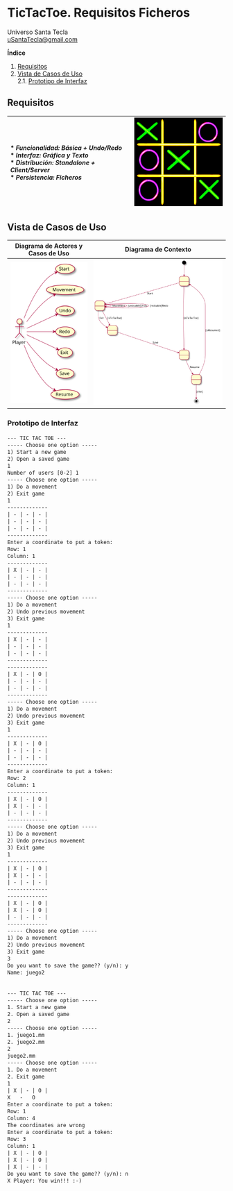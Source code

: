 # TicTacToe. Requisitos Ficheros
Universo Santa Tecla  
[uSantaTecla@gmail.com](mailto:uSantaTecla@gmail.com)  
  
**Índice**

1. [Requisitos](#requisitos)  
2. [Vista de Casos de Uso](#vista-de-casos-de-uso)  
2.1. [Prototipo de Interfaz](#prototipo-de-interfaz)  
  
## Requisitos  

| * _Funcionalidad: **Básica + Undo/Redo**_<br/>  * _Interfaz: **Gráfica y Texto**_<br/>  * _Distribución: **Standalone + Client/Server**_<br/>  * _Persistencia: **Ficheros**_<br/> | ![TicTacToe](../docs/images/tictactoe.png) | 
| :------- | :------: |  

## Vista de Casos de Uso  

| Diagrama de Actores y Casos de Uso | Diagrama de Contexto |
|---|---|
| ![TicTacToe](./docs/diagrams/out/vistaCasosUso/actores.svg) | ![TicTacToe](./docs/diagrams/out/vistaCasosUso/contexto.svg) |  

### Prototipo de Interfaz  

```
--- TIC TAC TOE ---
----- Choose one option -----
1) Start a new game
2) Open a saved game
1
Number of users [0-2] 1
----- Choose one option -----
1) Do a movement
2) Exit game
1
-------------
| - | - | - |
| - | - | - |
| - | - | - | 
-------------
Enter a coordinate to put a token:
Row: 1
Column: 1
-------------
| X | - | - |
| - | - | - |
| - | - | - |
-------------
----- Choose one option -----
1) Do a movement
2) Undo previous movement
3) Exit game
1
-------------
| X | - | - |
| - | - | - |
| - | - | - |
-------------
-------------
| X | - | O |
| - | - | - |
| - | - | - | 
-------------
----- Choose one option -----
1) Do a movement
2) Undo previous movement
3) Exit game
1
-------------
| X | - | O |
| - | - | - |
| - | - | - |
-------------
Enter a coordinate to put a token:
Row: 2
Column: 1
-------------
| X | - | O |
| X | - | - | 
| - | - | - |
-------------
----- Choose one option -----
1) Do a movement
2) Undo previous movement
3) Exit game
1
-------------
| X | - | O |
| X | - | - |
| - | - | - |
-------------
-------------
| X | - | O |
| X | - | O |
| - | - | - |
-------------
----- Choose one option -----
1) Do a movement
2) Undo previous movement
3) Exit game
3
Do you want to save the game?? (y/n): y
Name: juego2


--- TIC TAC TOE ---
----- Choose one option -----
1. Start a new game
2. Open a saved game
2
----- Choose one option -----
1. juego1.mm
2. juego2.mm
2
juego2.mm
----- Choose one option -----
1. Do a movement
2. Exit game
1
| X | - | O |
X	-	O
Enter a coordinate to put a token:
Row: 1
Column: 4
The coordinates are wrong
Enter a coordinate to put a token:
Row: 3
Column: 1
| X | - | O |
| X | - | O |
| X | - | - |
Do you want to save the game?? (y/n): n
X Player: You win!!! :-)
```
